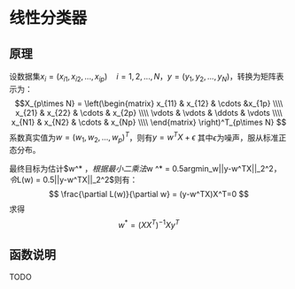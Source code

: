 # 线性分类器
## 原理
设数据集$x_i = (x_{i1},x_{i2},...,x_{ip}) \quad i=1,2,...,N$，$y = (y_1,y_2,...,y_N)$，转换为矩阵表示为：
$$X_{p\times N} = \left(\begin{matrix}
        x_{11} & x_{12} & \cdots &x_{1p} \\\\
        x_{21} & x_{22} & \cdots & x_{2p} \\\\
        \vdots & \vdots & \ddots & \vdots \\\\
        x_{N1} & x_{N2} & \cdots & x_{Np}  \\\\
        \end{matrix} \right)^T_{p\times N}
$$
系数真实值为$w= (w_1,w_2,...,w_p)^T$，则有$y = w^TX+\epsilon$ 其中$\epsilon$为噪声，服从标准正态分布。

最终目标为估计$w^* $，根据最小二乘法$w ^* = 0.5argmin_w||y-w^TX||_2^2$，令$L(w) = 0.5||y-w^TX||_2^2$则有：
$$
\frac{\partial L(w)}{\partial w} = (y-w^TX)X^T=0
$$
求得
$$
w ^*= (XX^T)^{-1}Xy^T
$$
## 函数说明
TODO